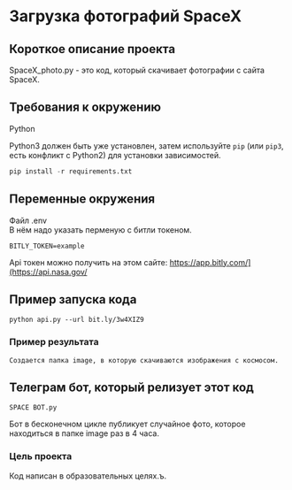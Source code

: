 # Загрузка фотографий SpaceX

## Короткое описание проекта
SpaceX_photo.py - это код, который скачивает фотографии с сайта SpaceX.

## Требования к окружению
Python

Python3 должен быть уже установлен,
затем используйте `pip` (или `pip3`, есть конфликт с Python2) для установки зависимостей.
```python
pip install -r requirements.txt
```

## Переменные окружения
Файл .env      
В нём надо указать перменую с битли токеном.
```
BITLY_TOKEN=example
```

Api токен можно получить на этом сайте: https://app.bitly.com/](https://api.nasa.gov/

## Пример запуска кода
```
python api.py --url bit.ly/3w4XIZ9
```

### Пример результата
```
Создается папка image, в которую скачиваются изображения с космосом.
```

## Телеграм бот, который релизует этот код
```
SPACE BOT.py
```
Бот в бесконечном цикле публикует случайное фото, которое находиться в папке image раз в 4 часа.



### Цель проекта

Код написан в образовательных целях.ъ.
